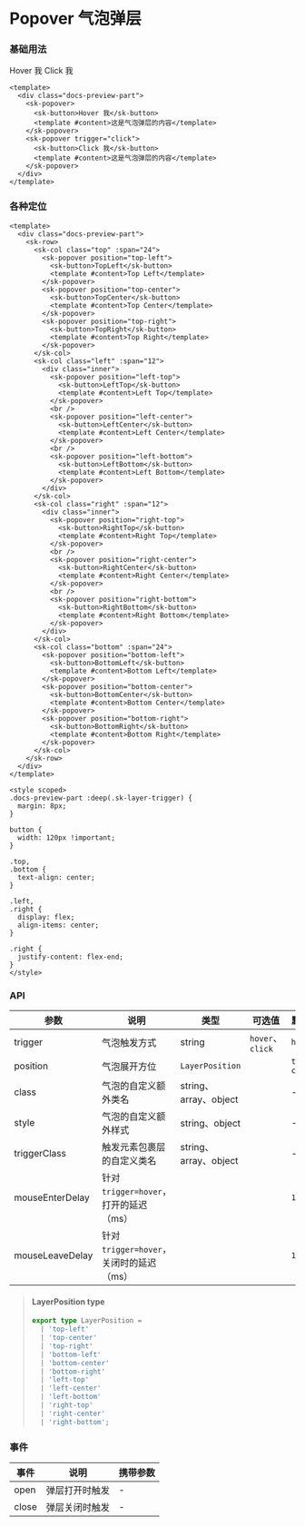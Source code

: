 # Popover 气泡弹层

### 基础用法

<div class="docs-preview-part">
  <client-only>
    <sk-popover>
      <sk-button>Hover 我</sk-button>
      <template #content>这是气泡弹层的内容</template>
    </sk-popover>
    <sk-popover trigger="click">
      <sk-button>Click 我</sk-button>
      <template #content>这是气泡弹层的内容</template>
    </sk-popover>
  </client-only>
</div>

```vue
<template>
  <div class="docs-preview-part">
    <sk-popover>
      <sk-button>Hover 我</sk-button>
      <template #content>这是气泡弹层的内容</template>
    </sk-popover>
    <sk-popover trigger="click">
      <sk-button>Click 我</sk-button>
      <template #content>这是气泡弹层的内容</template>
    </sk-popover>
  </div>
</template>
```

### 各种定位

<PopoverPosition />

```vue
<template>
  <div class="docs-preview-part">
    <sk-row>
      <sk-col class="top" :span="24">
        <sk-popover position="top-left">
          <sk-button>TopLeft</sk-button>
          <template #content>Top Left</template>
        </sk-popover>
        <sk-popover position="top-center">
          <sk-button>TopCenter</sk-button>
          <template #content>Top Center</template>
        </sk-popover>
        <sk-popover position="top-right">
          <sk-button>TopRight</sk-button>
          <template #content>Top Right</template>
        </sk-popover>
      </sk-col>
      <sk-col class="left" :span="12">
        <div class="inner">
          <sk-popover position="left-top">
            <sk-button>LeftTop</sk-button>
            <template #content>Left Top</template>
          </sk-popover>
          <br />
          <sk-popover position="left-center">
            <sk-button>LeftCenter</sk-button>
            <template #content>Left Center</template>
          </sk-popover>
          <br />
          <sk-popover position="left-bottom">
            <sk-button>LeftBottom</sk-button>
            <template #content>Left Bottom</template>
          </sk-popover>
        </div>
      </sk-col>
      <sk-col class="right" :span="12">
        <div class="inner">
          <sk-popover position="right-top">
            <sk-button>RightTop</sk-button>
            <template #content>Right Top</template>
          </sk-popover>
          <br />
          <sk-popover position="right-center">
            <sk-button>RightCenter</sk-button>
            <template #content>Right Center</template>
          </sk-popover>
          <br />
          <sk-popover position="right-bottom">
            <sk-button>RightBottom</sk-button>
            <template #content>Right Bottom</template>
          </sk-popover>
        </div>
      </sk-col>
      <sk-col class="bottom" :span="24">
        <sk-popover position="bottom-left">
          <sk-button>BottomLeft</sk-button>
          <template #content>Bottom Left</template>
        </sk-popover>
        <sk-popover position="bottom-center">
          <sk-button>BottomCenter</sk-button>
          <template #content>Bottom Center</template>
        </sk-popover>
        <sk-popover position="bottom-right">
          <sk-button>BottomRight</sk-button>
          <template #content>Bottom Right</template>
        </sk-popover>
      </sk-col>
    </sk-row>
  </div>
</template>

<style scoped>
.docs-preview-part :deep(.sk-layer-trigger) {
  margin: 8px;
}

button {
  width: 120px !important;
}

.top,
.bottom {
  text-align: center;
}

.left,
.right {
  display: flex;
  align-items: center;
}

.right {
  justify-content: flex-end;
}
</style>
```

### API

| 参数            | 说明                                     | 类型                  | 可选值           | 默认值       |
| --------------- | ---------------------------------------- | --------------------- | ---------------- | ------------ |
| trigger         | 气泡触发方式                             | string                | `hover`、`click` | `hover`      |
| position        | 气泡展开方位                             | `LayerPosition`       |                  | `top-center` |
| class           | 气泡的自定义额外类名                     | string、array、object |                  | -            |
| style           | 气泡的自定义额外样式                     | string、object        |                  | -            |
| triggerClass    | 触发元素包裹层的自定义类名               | string、array、object |                  | -            |
| mouseEnterDelay | 针对 `trigger=hover`，打开的延迟（ms）   |                       |                  | `100`        |
| mouseLeaveDelay | 针对 `trigger=hover`，关闭时的延迟（ms） |                       |                  | `100`        |

> #### LayerPosition <sk-tag ghost>type</sk-tag>
>
> ```ts
> export type LayerPosition =
>   | 'top-left'
>   | 'top-center'
>   | 'top-right'
>   | 'bottom-left'
>   | 'bottom-center'
>   | 'bottom-right'
>   | 'left-top'
>   | 'left-center'
>   | 'left-bottom'
>   | 'right-top'
>   | 'right-center'
>   | 'right-bottom';
> ```

### 事件

| 事件  | 说明           | 携带参数 |
| ----- | -------------- | -------- |
| open  | 弹层打开时触发 | -        |
| close | 弹层关闭时触发 | -        |
